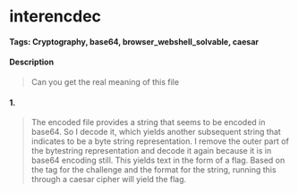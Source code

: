 # interencdec

#### Tags: Cryptography, base64, browser_webshell_solvable, caesar

#### Description
> Can you get the real meaning of this file

#### 1. 
> The encoded file provides a string that seems to be encoded in base64. So I decode it, which yields another subsequent string that indicates to be a byte string representation. I remove the outer part of the bytestring representation and decode it again because it is in base64 encoding still. This yields text in the form of a flag. Based on the tag for the challenge and the format for the string, running this through a caesar cipher will yield the flag. 